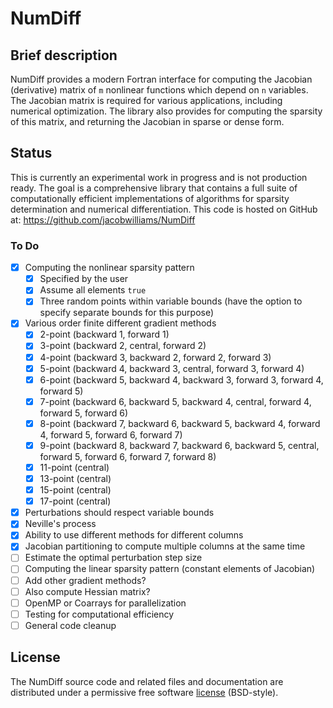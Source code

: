 # NumDiff

## Brief description

NumDiff provides a modern Fortran interface for computing the Jacobian (derivative) matrix of `m` nonlinear functions which depend on `n` variables. The Jacobian matrix is required for various applications, including numerical optimization. The library also provides for computing the sparsity of this matrix, and returning the Jacobian in sparse or dense form.

## Status

This is currently an experimental work in progress and is not production ready. The goal is a comprehensive library that contains a full suite of computationally efficient implementations of algorithms for sparsity determination and numerical differentiation. This code is hosted on GitHub at: https://github.com/jacobwilliams/NumDiff

### To Do

- [x] Computing the nonlinear sparsity pattern
  - [x] Specified by the user
  - [x] Assume all elements `true`
  - [x] Three random points within variable bounds (have the option to specify separate bounds for this purpose)
- [x] Various order finite different gradient methods
  - [x] 2-point (backward 1, forward 1)
  - [x] 3-point (backward 2, central, forward 2)
  - [x] 4-point (backward 3, backward 2, forward 2, forward 3)
  - [x] 5-point (backward 4, backward 3, central, forward 3, forward 4)
  - [x] 6-point (backward 5, backward 4, backward 3, forward 3, forward 4, forward 5)
  - [x] 7-point (backward 6, backward 5, backward 4, central, forward 4, forward 5, forward 6)
  - [x] 8-point (backward 7, backward 6, backward 5, backward 4, forward 4, forward 5, forward 6, forward 7)
  - [x] 9-point (backward 8, backward 7, backward 6, backward 5, central, forward 5, forward 6, forward 7, forward 8)
  - [x] 11-point (central)
  - [x] 13-point (central)
  - [x] 15-point (central)
  - [x] 17-point (central)
- [x] Perturbations should respect variable bounds
- [x] Neville's process
- [x] Ability to use different methods for different columns
- [x] Jacobian partitioning to compute multiple columns at the same time
- [ ] Estimate the optimal perturbation step size
- [ ] Computing the linear sparsity pattern (constant elements of Jacobian)
- [ ] Add other gradient methods?
- [ ] Also compute Hessian matrix?
- [ ] OpenMP or Coarrays for parallelization
- [ ] Testing for computational efficiency
- [ ] General code cleanup

## License

The NumDiff source code and related files and documentation are distributed under a permissive free software [license](https://github.com/jacobwilliams/NumDiff/blob/master/LICENSE) (BSD-style).
